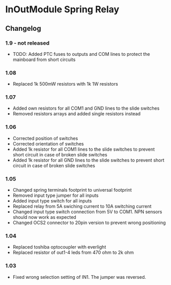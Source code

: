 # InOutModule Spring Relay

## Changelog

### 1.9 - not released
- TODO: Added PTC fuses to outputs and COM lines to protect the mainboard from short circuits

### 1.08
- Replaced 1k 500mW resistors with 1k 1W resistors

### 1.07
- Added own resistors for all COM1 and GND lines to the slide switches
- Removed resistors arrays and added single resistors instead

### 1.06
- Corrected position of switches
- Corrected orientation of switches
- Added 1k resistor for all COM1 lines to the slide switches to prevent short circuit in case of broken slide switches
- Added 1k resistor for all GND lines to the slide switches to prevent short circuit in case of broken slide switches

### 1.05
- Changed spring terminals footprint to universal footprint
- Removed input type jumper for all inputs
- Added input type switch for all inputs
- Replaced relay from 5A swiching current to 10A switching current
- Changed input type switch connection from 5V to COM1. NPN sensors should now work as expected
- Changed OCS2 connector to 20pin version to prevent wrong positioning

### 1.04
- Replaced toshiba optocoupler with everlight
- Replaced resistor of out1-4 leds from 470 ohm to 2k ohm

### 1.03
- Fixed wrong selection setting of IN1. The jumper was reversed.

